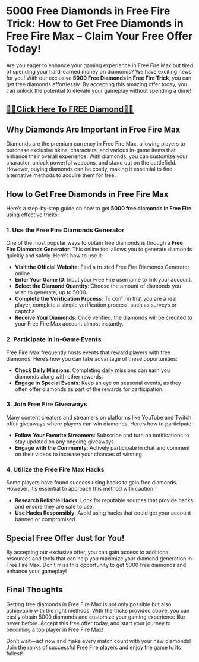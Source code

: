 # 5000 Free Diamonds in Free Fire Trick: How to Get Free Diamonds in Free Fire Max – Claim Your Free Offer Today!

Are you eager to enhance your gaming experience in Free Fire Max but tired of spending your hard-earned money on diamonds? We have exciting news for you! With our exclusive **5000 Free Diamonds in Free Fire Trick**, you can get free diamonds effortlessly. By accepting this amazing offer today, you can unlock the potential to elevate your gameplay without spending a dime!



## [💎💎Click Here To FREE Diamond💎💎](https://besteventtoday.com/best/free/fire/)


## Why Diamonds Are Important in Free Fire Max

Diamonds are the premium currency in Free Fire Max, allowing players to purchase exclusive skins, characters, and various in-game items that enhance their overall experience. With diamonds, you can customize your character, unlock powerful weapons, and stand out on the battlefield. However, buying diamonds can be costly, making it essential to find alternative methods to acquire them for free.

## How to Get Free Diamonds in Free Fire Max

Here’s a step-by-step guide on how to get **5000 free diamonds in Free Fire** using effective tricks:

### 1. Use the Free Fire Diamonds Generator

One of the most popular ways to obtain free diamonds is through a **Free Fire Diamonds Generator**. This online tool allows you to generate diamonds quickly and safely. Here’s how to use it:

- **Visit the Official Website**: Find a trusted Free Fire Diamonds Generator online.
- **Enter Your Game ID**: Input your Free Fire username to link your account.
- **Select the Diamond Quantity**: Choose the amount of diamonds you wish to generate, up to 5000.
- **Complete the Verification Process**: To confirm that you are a real player, complete a simple verification process, such as surveys or captcha.
- **Receive Your Diamonds**: Once verified, the diamonds will be credited to your Free Fire Max account almost instantly.

### 2. Participate in In-Game Events

Free Fire Max frequently hosts events that reward players with free diamonds. Here’s how you can take advantage of these opportunities:

- **Check Daily Missions**: Completing daily missions can earn you diamonds along with other rewards.
- **Engage in Special Events**: Keep an eye on seasonal events, as they often offer diamonds as part of the rewards for participation.

### 3. Join Free Fire Giveaways

Many content creators and streamers on platforms like YouTube and Twitch offer giveaways where players can win diamonds. Here’s how to participate:

- **Follow Your Favorite Streamers**: Subscribe and turn on notifications to stay updated on any ongoing giveaways.
- **Engage with the Community**: Actively participate in chat and comment on their videos to increase your chances of winning.

### 4. Utilize the Free Fire Max Hacks

Some players have found success using hacks to gain free diamonds. However, it’s essential to approach this method with caution:

- **Research Reliable Hacks**: Look for reputable sources that provide hacks and ensure they are safe to use.
- **Use Hacks Responsibly**: Avoid using hacks that could get your account banned or compromised.

## Special Free Offer Just for You!

By accepting our exclusive offer, you can gain access to additional resources and tools that can help you maximize your diamond generation in Free Fire Max. Don’t miss this opportunity to get 5000 free diamonds and enhance your gameplay!

## Final Thoughts

Getting free diamonds in Free Fire Max is not only possible but also achievable with the right methods. With the tricks provided above, you can easily obtain 5000 diamonds and customize your gaming experience like never before. Accept this free offer today, and start your journey to becoming a top player in Free Fire Max!

Don’t wait—act now and make every match count with your new diamonds! Join the ranks of successful Free Fire players and enjoy the game to its fullest!
